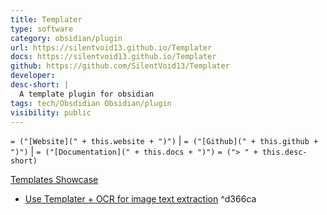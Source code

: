 ```yaml
---
title: Templater
type: software
category: obsidian/plugin
url: https://silentvoid13.github.io/Templater
docs: https://silentvoid13.github.io/Templater
github: https://github.com/SilentVoid13/Templater
developer:
desc-short: |
  A template plugin for obsidian
tags: tech/Obsdidian Obsidian/plugin
visibility: public
---
```

`= ("[Website](" + this.website + ")")` |  `= ("[Github](" + this.github + ")")` | `= ("[Documentation](" + this.docs + ")")`
`= ("> " + this.desc-short)`

[Templates Showcase](https://github.com/SilentVoid13/Templater/discussions/categories/templates-showcase)
  - [Use Templater + OCR for image text extraction](https://forum.obsidian.md/t/basic-ocr-in-obsidian/18087/30) ^d366ca